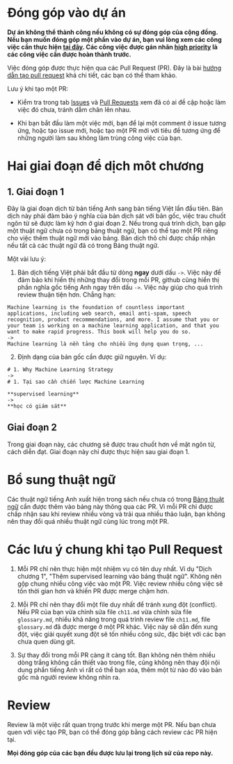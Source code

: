 # Đóng góp vào dự án

**Dự án không thể thành công nếu không có sự đóng góp của cộng đồng. Nếu bạn muốn đóng góp một phần vào dự án, bạn vui lòng xem các công việc cần thực hiện [tại đây](https://github.com/aivivn/Machine-Learning-Yearning-Vietnamese-Translation/issues). Các công việc được gán nhãn [high priority](https://github.com/aivivn/Machine-Learning-Yearning-Vietnamese-Translation/issues?q=is%3Aissue+is%3Aopen+label%3A"high+priority") là các công việc cần được hoàn thành trước.**

Việc đóng góp được thực hiện qua các Pull Request (PR). Đây là bài [hướng dẫn tạo pull request](https://codetot.net/contribute-github/) khá chi tiết, các bạn có thể tham khảo.

Lưu ý khi tạo một PR:

* Kiểm tra trong tab [Issues](https://github.com/aivivn/Machine-Learning-Yearning-Vietnamese-Translation/issues) và [Pull Requests](https://github.com/aivivn/Machine-Learning-Yearning-Vietnamese-Translation/pulls) xem đã có ai đề cập hoặc làm việc đó chưa, tránh dẫm chân lên nhau.

* Khi bạn bắt đầu làm một việc mới, bạn để lại một comment ở issue tương ứng, hoặc tạo issue mới, hoặc tạo một PR mới với tiêu đề tương ứng để những người làm sau không làm trùng công việc của bạn.


# Hai giai đoạn để dịch môt chương
## 1. Giai đoạn 1
Đây là giai đoạn dịch từ bản tiếng Anh sang bản tiếng Việt lần đầu tiên. Bản dịch này phải đảm bảo ý nghĩa của bản dịch sát với bản gốc, việc trau chuốt ngôn từ sẽ được làm kỹ hơn ở giai đoạn 2. Nếu trong quá trình dịch, bạn gặp một thuật ngữ chưa có trong bảng thuật ngữ, bạn có thể tạo một PR riêng cho việc thêm thuật ngữ mới vào bảng. Bản dịch thô chỉ được chấp nhận nếu tất cả các thuật ngữ đã có trong Bảng thuật ngữ.

Một vài lưu ý:
1. Bản dịch tiếng Việt phải bắt đầu từ dòng **ngay** dưới dấu `->`. Việc này để đảm bảo khi hiển thị những thay đổi trong mỗi PR, github cũng hiển thị phần nghĩa gốc tiếng Anh ngay trên dấu `->`. Việc này giúp cho quá trình review thuận tiện hơn. Chẳng hạn:

```
Machine learning is the foundation of countless important applications, including web search, email anti-spam, speech recognition, product recommendations, and more. I assume that you or your team is working on a machine learning application, and that you want to make rapid progress. This book will help you do so.
->
Machine learning là nền tảng cho nhiều ững dụng quan trọng, ...
```

2. Định dạng của bản gốc cần được giữ nguyên. Ví dụ:
```
# 1. Why Machine Learning Strategy
->
# 1. Tại sao cần chiến lược Machine Learning

**supervised learning**
->
**học có giám sát**
```

## Giai đoạn 2
Trong giai đoạn này, các chương sẽ được trau chuốt hơn về mặt ngôn từ, cách diễn đạt. Giai đoạn này chỉ được thực hiện sau giai đoạn 1.

# Bổ sung thuật ngữ
Các thuật ngữ tiếng Anh xuất hiện trong sách nếu chưa có trong [Bảng thuật ngữ](glossary.md) cần được thêm vào bảng này thông qua các PR. Vì mỗi PR chỉ được chấp nhận sau khi review nhiều vòng và trải qua nhiều thảo luận, bạn không nên thay đổi quá nhiều thuật ngữ cùng lúc trong một PR.

# Các lưu ý chung khi tạo Pull Request
1. Mỗi PR chỉ nên thực hiện một nhiệm vụ có tên duy nhất. Ví dụ "Dịch chương 1", "Thêm supervised learning vào bảng thuật ngữ". Không nên gộp chung nhiều công việc vào một PR. Việc review nhiều công việc sẽ tốn thời gian hơn và khiến PR được merge chậm hơn.

2. Mỗi PR chỉ nên thay đổi một file duy nhất để tránh xung đột (conflict). Nếu PR của bạn vừa chỉnh sửa file `ch11.md` vừa chỉnh sửa file `glossary.md`, nhiều khả năng trong quá trình review file `ch11.md`, file `glossary.md` đã được merge ở một PR khác. Việc này sẽ dẫn đến xung đột, việc giải quyết xung đột sẽ tốn nhiều công sức, đặc biệt với các bạn chưa quen dùng git.

3. Sự thay đổi trong mỗi PR càng ít càng tốt. Bạn không nên thêm nhiều dòng trắng không cần thiết vào trong file, cũng không nên thay đội nội dung phần tiếng Anh vì rất có thể bạn xóa, thêm một từ nào đó vào bản gốc mà ngưởi review không nhìn ra.


# Review
Review là một việc rất quan trọng trước khi merge một PR. Nếu bạn chưa quen với việc tạo PR, bạn có thể đóng góp bằng cách review các PR hiện tại.

**Mọi đóng góp của các bạn đều được lưu lại trong lịch sử của repo này.**

